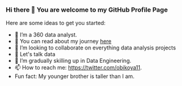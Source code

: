 ### Hi there 👋 You are welcome to my GitHub Profile Page

Here are some ideas to get you started:

- 🔭 I’m a 360 data analyst.
- 🤔 You can read about my journey [here](https://medium.com/@data_doctor/falling-in-love-with-tech-while-keeping-up-with-dental-school-and-now-a-data-doctor-3cc10191a9fa)
- 👯 I’m looking to collaborate on everything data analysis projects
- 💬 Let's talk data
- 🌱 I’m gradually skilling up in Data Engineering.
- 📫 How to reach me: https://twitter.com/obikoya11.
- Fun fact: My younger brother is taller than I am.
